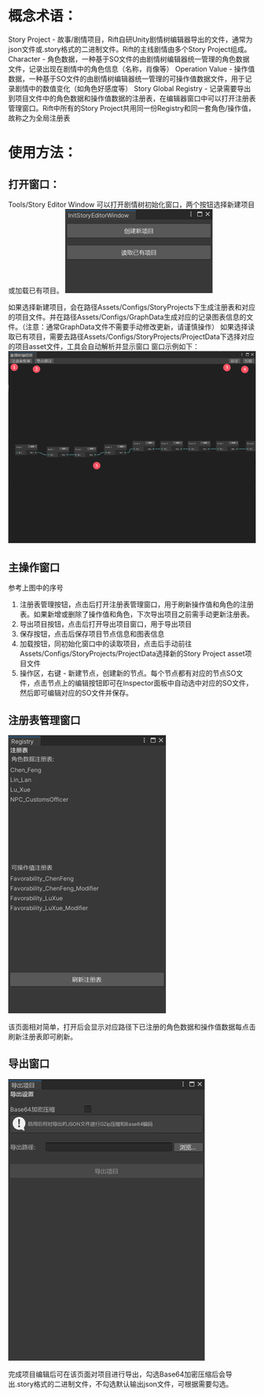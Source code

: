 # 概念术语：

Story Project - 故事/剧情项目，Rift自研Unity剧情树编辑器导出的文件，通常为json文件或.story格式的二进制文件。Rift的主线剧情由多个Story Project组成。
Character - 角色数据，一种基于SO文件的由剧情树编辑器统一管理的角色数据文件，记录出现在剧情中的角色信息（名称，肖像等）
Operation Value - 操作值数据，一种基于SO文件的由剧情树编辑器统一管理的可操作值数据文件，用于记录剧情中的数值变化（如角色好感度等）
Story Global Registry - 记录需要导出到项目文件中的角色数据和操作值数据的注册表，在编辑器窗口中可以打开注册表管理窗口。Rift中所有的Story Project共用同一份Registry和同一套角色/操作值，故称之为全局注册表
# 使用方法：

## 打开窗口：

Tools/Story Editor Window 可以打开剧情树初始化窗口，两个按钮选择新建项目或加载已有项目。
![初始化窗口图片](./images/initialWindow.PNG "初始化窗口")

如果选择新建项目，会在路径Assets/Configs/StoryProjects下生成注册表和对应的项目文件。并在路径Assets/Configs/GraphData生成对应的记录图表信息的文件。（注意：通常GraphData文件不需要手动修改更新，请谨慎操作）
如果选择读取已有项目，需要去路径Assets/Configs/StoryProjects/ProjectData下选择对应的项目asset文件，工具会自动解析并显示窗口
窗口示例如下：
![主窗口](./images/MainWindow.PNG "主窗口")
## 主操作窗口

参考上图中的序号
1. 注册表管理按钮，点击后打开注册表管理窗口，用于刷新操作值和角色的注册表。如果新增或删除了操作值和角色，下次导出项目之前需手动更新注册表。
2. 导出项目按钮，点击后打开导出项目窗口，用于导出项目
3. 保存按钮，点击后保存项目节点信息和图表信息
4. 加载按钮，同初始化窗口中的读取项目，点击后手动前往Assets/Configs/StoryProjects/ProjectData选择新的Story Project asset项目文件
5. 操作区，右键 - 新建节点，创建新的节点。每个节点都有对应的节点SO文件，点击节点上的编辑按钮即可在Inspector面板中自动选中对应的SO文件，然后即可编辑对应的SO文件并保存。
## 注册表管理窗口

![注册表窗口](./images/RegistryWindow.PNG "导出窗口")

该页面相对简单，打开后会显示对应路径下已注册的角色数据和操作值数据每点击刷新注册表即可刷新。
## 导出窗口

![导出窗口](./images/ExportWindow.png "导出窗口")

完成项目编辑后可在该页面对项目进行导出，勾选Base64加密压缩后会导出.story格式的二进制文件，不勾选默认输出json文件，可根据需要勾选。